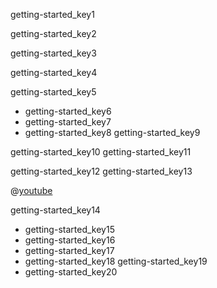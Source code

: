 getting-started_key1


getting-started_key2


getting-started_key3


getting-started_key4


getting-started_key5
* getting-started_key6
* getting-started_key7
* getting-started_key8
getting-started_key9


getting-started_key10
getting-started_key11


getting-started_key12
getting-started_key13


@[youtube](vgkahOzFH2Q)

getting-started_key14
- getting-started_key15
- getting-started_key16
- getting-started_key17
- getting-started_key18
getting-started_key19
- getting-started_key20
